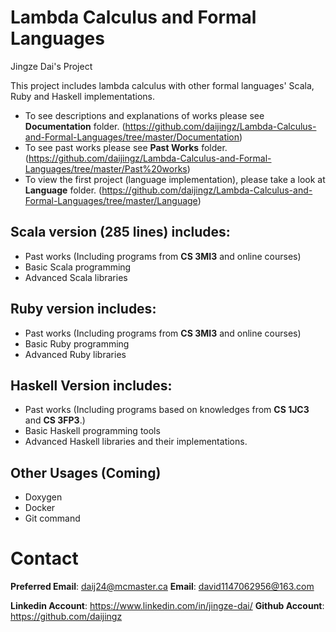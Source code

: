 # Lambda Calculus and Formal Languages
Jingze Dai's Project

This project includes lambda calculus with other formal languages' Scala, Ruby and Haskell implementations.

* To see descriptions and explanations of works please see **Documentation** folder. (https://github.com/daijingz/Lambda-Calculus-and-Formal-Languages/tree/master/Documentation)
* To see past works please see **Past Works** folder. (https://github.com/daijingz/Lambda-Calculus-and-Formal-Languages/tree/master/Past%20works)
* To view the first project (language implementation), please take a look at **Language** folder. (https://github.com/daijingz/Lambda-Calculus-and-Formal-Languages/tree/master/Language)

## Scala version (285 lines) includes:
* Past works (Including programs from **CS 3MI3** and online courses)
* Basic Scala programming
* Advanced Scala libraries

## Ruby version includes:
* Past works (Including programs from **CS 3MI3** and online courses)
* Basic Ruby programming
* Advanced Ruby libraries

## Haskell Version includes:
* Past works (Including programs based on knowledges from **CS 1JC3** and **CS 3FP3**.)
* Basic Haskell programming tools
* Advanced Haskell libraries and their implementations.

## Other Usages (Coming)
* Doxygen
* Docker
* Git command

# Contact
**Preferred Email**: daij24@mcmaster.ca
**Email**: david1147062956@163.com

**Linkedin Account**: https://www.linkedin.com/in/jingze-dai/
**Github Account**: https://github.com/daijingz 
